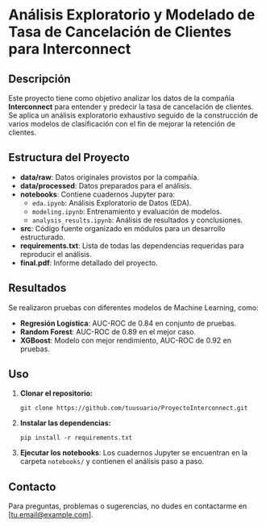 # Análisis Exploratorio y Modelado de Tasa de Cancelación de Clientes para Interconnect

## Descripción
Este proyecto tiene como objetivo analizar los datos de la compañía **Interconnect** para entender y predecir la tasa de cancelación de clientes. Se aplica un análisis exploratorio exhaustivo seguido de la construcción de varios modelos de clasificación con el fin de mejorar la retención de clientes.

## Estructura del Proyecto
- **data/raw**: Datos originales provistos por la compañía.
- **data/processed**: Datos preparados para el análisis.
- **notebooks**: Contiene cuadernos Jupyter para:
  - `eda.ipynb`: Análisis Exploratorio de Datos (EDA).
  - `modeling.ipynb`: Entrenamiento y evaluación de modelos.
  - `analysis_results.ipynb`: Análisis de resultados y conclusiones.
- **src**: Código fuente organizado en módulos para un desarrollo estructurado.
- **requirements.txt**: Lista de todas las dependencias requeridas para reproducir el análisis.
- **final.pdf**: Informe detallado del proyecto.

## Resultados
Se realizaron pruebas con diferentes modelos de Machine Learning, como:
- **Regresión Logística**: AUC-ROC de 0.84 en conjunto de pruebas.
- **Random Forest**: AUC-ROC de 0.89 en el mejor caso.
- **XGBoost**: Modelo con mejor rendimiento, AUC-ROC de 0.92 en pruebas.

## Uso
1. **Clonar el repositorio:**
    ```
    git clone https://github.com/tuusuario/ProyectoInterconnect.git
    ```
2. **Instalar las dependencias:**
    ```
    pip install -r requirements.txt
    ```
3. **Ejecutar los notebooks**: Los cuadernos Jupyter se encuentran en la carpeta `notebooks/` y contienen el análisis paso a paso.

## Contacto
Para preguntas, problemas o sugerencias, no dudes en contactarme en [tu.email@example.com].
